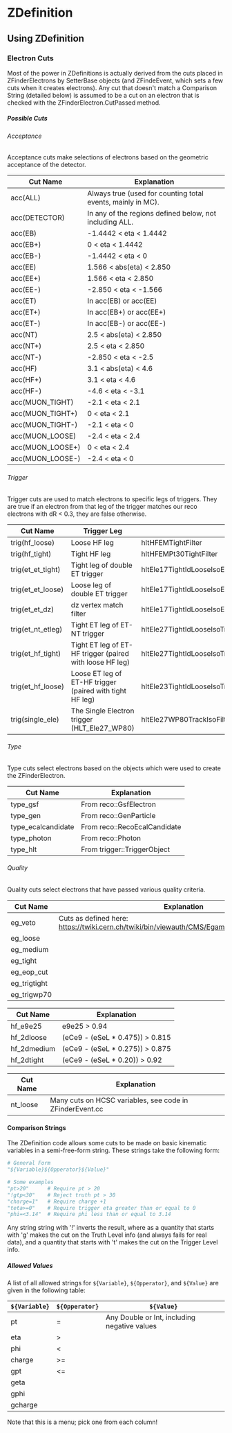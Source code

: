# ZDefinition

## Using ZDefinition

### Electron Cuts

Most of the power in ZDefinitions is actually derived from the cuts placed in
ZFinderElectrons by SetterBase objects (and ZFindeEvent, which sets a few cuts
when it creates electrons). Any cut that doesn't match a Comparison String
(detailed below) is assumed to be a cut on an electron that is checked with the
ZFinderElectron.CutPassed method.

##### Possible Cuts

###### Acceptance

Acceptance cuts make selections of electrons based on the geometric acceptance
of the detector.

| Cut Name         | Explanation                                                 |
|------------------|-------------------------------------------------------------|
| acc(ALL)         | Always true (used for counting total events, mainly in MC). |
| acc(DETECTOR)    | In any of the regions defined below, not including ALL.     |
| acc(EB)          | -1.4442 < eta < 1.4442                                      |
| acc(EB+)         | 0 < eta < 1.4442                                            |
| acc(EB-)         | -1.4442 < eta < 0                                           |
| acc(EE)          | 1.566 < abs(eta) < 2.850                                    |
| acc(EE+)         | 1.566 < eta < 2.850                                         |
| acc(EE-)         | -2.850 < eta < -1.566                                       |
| acc(ET)          | In acc(EB) or acc(EE)                                       |
| acc(ET+)         | In acc(EB+) or acc(EE+)                                     |
| acc(ET-)         | In acc(EB-) or acc(EE-)                                     |
| acc(NT)          | 2.5 < abs(eta) < 2.850                                      |
| acc(NT+)         | 2.5 < eta < 2.850                                           |
| acc(NT-)         | -2.850 < eta < -2.5                                         |
| acc(HF)          | 3.1 < abs(eta) < 4.6                                        |
| acc(HF+)         | 3.1 < eta < 4.6                                             |
| acc(HF-)         | -4.6 < eta < -3.1                                           |
| acc(MUON_TIGHT)  | -2.1 < eta < 2.1                                            |
| acc(MUON_TIGHT+) | 0 < eta < 2.1                                               |
| acc(MUON_TIGHT-) | -2.1 < eta < 0                                              |
| acc(MUON_LOOSE)  | -2.4 < eta < 2.4                                            |
| acc(MUON_LOOSE+) | 0 < eta < 2.4                                               |
| acc(MUON_LOOSE-) | -2.4 < eta < 0                                              |

###### Trigger

Trigger cuts are used to match electrons to specific legs of triggers. They are
true if an electron from that leg of the trigger matches our reco electrons
with dR < 0.3, they are false otherwise.

| Cut Name          | Trigger Leg                                              | Trigger Filter                                                 |
|-------------------|----------------------------------------------------------|----------------------------------------------------------------|
| trig(hf_loose)    | Loose HF leg                                             | hltHFEMTightFilter                                             |
| trig(hf_tight)    | Tight HF leg                                             | hltHFEMPt30TightFilter                                         |
| trig(et_et_tight) | Tight leg of double ET trigger                           | hltEle17TightIdLooseIsoEle8TightIdLooseIsoTrackIsoFilter       |
| trig(et_et_loose) | Loose leg of double ET trigger                           | hltEle17TightIdLooseIsoEle8TightIdLooseIsoTrackIsoDoubleFilter |
| trig(et_et_dz)    | dz vertex match filter                                   | hltEle17TightIdLooseIsoEle8TightIdLooseIsoTrackIsoDZ           |
| trig(et_nt_etleg) | Tight ET leg of ET-NT trigger                            | hltEle27TightIdLooseIsoTrackIsoFilter                          |
| trig(et_hf_tight) | Tight ET leg of ET-HF trigger (paired with loose HF leg) | hltEle27TightIdLooseIsoTrackIsoFilter                          |
| trig(et_hf_loose) | Loose ET leg of ET-HF trigger (paired with tight HF leg) | hltEle23TightIdLooseIsoTrackIsoFilter                          |
| trig(single_ele)  | The Single Electron trigger (HLT_Ele27_WP80)             | hltEle27WP80TrackIsoFilter                                     |

###### Type

Type cuts select electrons based on the objects which were used to create the
ZFinderElectron.

| Cut Name           | Explanation                  |
|--------------------|------------------------------|
| type_gsf           | From reco::GsfElectron       |
| type_gen           | From reco::GenParticle       |
| type_ecalcandidate | From reco::RecoEcalCandidate |
| type_photon        | From reco::Photon            |
| type_hlt           | From trigger::TriggerObject  |

###### Quality

Quality cuts select electrons that have passed various quality criteria.

| Cut Name     | Explanation                                                                                     |
|--------------|-------------------------------------------------------------------------------------------------|
| eg_veto      | Cuts as defined here: https://twiki.cern.ch/twiki/bin/viewauth/CMS/EgammaCutBasedIdentification |
| eg_loose     |                                                                                                 |
| eg_medium    |                                                                                                 |
| eg_tight     |                                                                                                 |
| eg_eop_cut   |                                                                                                 |
| eg_trigtight |                                                                                                 |
| eg_trigwp70  |                                                                                                 |

| Cut Name    | Explanation                     |
|-------------|---------------------------------|
| hf_e9e25    | e9e25 > 0.94                    |
| hf_2dloose  | (eCe9 - (eSeL * 0.475)) > 0.815 |
| hf_2dmedium | (eCe9 - (eSeL * 0.275)) > 0.875 |
| hf_2dtight  | (eCe9 - (eSeL * 0.20)) > 0.92   |

| Cut Name | Explanation                                              |
|----------|----------------------------------------------------------|
| nt_loose | Many cuts on HCSC variables, see code in ZFinderEvent.cc |

#### Comparison Strings

The ZDefinition code allows some cuts to be made on basic kinematic variables
in a semi-free-form string. These strings take the following form:

```python
# General Form
"${Variable}${Opperator}${Value}"

# Some examples
"pt>20"      # Require pt > 20
"!gtp<30"    # Reject truth pt > 30
"charge=1"   # Require charge +1
"teta>=0"    # Require trigger eta greater than or equal to 0
"phi=<3.14"  # Require phi less than or equal to 3.14
```

Any string string with '!' inverts the result, where as a quantity that starts
with 'g' makes the cut on the Truth Level info (and always fails for real
data), and a quantity that starts with 't' makes the cut on the Trigger Level
info.

##### Allowed Values

A list of all allowed strings for `${Variable}`, `${Opperator}`, and `${Value}`
are given in the following table:

| `${Variable}` | `${Opperator}` | `${Value}`                                   |
|---------------|----------------|----------------------------------------------|
| pt            | =              | Any Double or Int, including negative values |
| eta           | >              |                                              |
| phi           | <              |                                              |
| charge        | >=             |                                              |
| gpt           | <=             |                                              |
| geta          |                |                                              |
| gphi          |                |                                              |
| gcharge       |                |                                              |

Note that this is a menu; pick one from each column!
